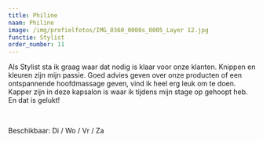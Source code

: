 ```yaml
---
title: Philine
naam: Philine
image: /img/profielfotos/IMG_0360_0000s_0005_Layer 12.jpg
functie: Stylist
order_number: 11
---
```


Als Stylist sta ik graag waar dat nodig is klaar voor onze klanten. Knippen en kleuren zijn mijn passie. Goed advies geven over onze producten of een ontspannende hoofdmassage geven, vind ik heel erg leuk om te doen. Kapper zijn in deze kapsalon is waar ik tijdens mijn stage op gehoopt heb. En dat is gelukt!

&nbsp;

Beschikbaar: Di / Wo / Vr / Za